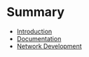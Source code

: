 # Summary

* [Introduction](README.md)
* [Documentation](workflows/documentation-workflows.md)
* [Network Development](workflows/net-development-workflows.md)

